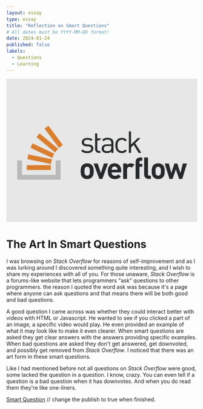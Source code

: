 ```yaml
---
layout: essay
type: essay
title: "Reflection on Smart Questions"
# All dates must be YYYY-MM-DD format!
date: 2024-01-24
published: false
labels:
  - Questions
  - Learning
---
```


<img class="rounded float-start pe-4" src="../img/stackoverflow.png">

<h1> The Art In Smart Questions</h1>

  <p>I was browsing on <i>Stack Overflow</i> for reasons of self-improvement and as I was lurking around I discovered something quite interesting, and I wish to share my experiences with all of you. For those unaware, <i>Stack Overflow</i> is a forums-like website that lets programmers "ask" questions to other programmers. the reason I quoted the word ask was because it's a page where anyone can ask questions and that means there will be both good and bad questions.</p>
  
  <p>A good question I came across was whether they could interact better with videos with HTML or Javascript. He wanted to see if you clicked a part of an image, a specific video would play. He even provided an example of what it may look like to make it even clearer.  When smart questions are asked they get clear answers with the answers providing specific examples. When bad questions are asked they don't get answered, get downvoted, and possibly get removed from <i>Stack Overflow</i>. I noticed that there was an art form in these smart questions.</p>

 <p>Like I had mentioned before not all questions on <i>Stack Overflow</i> were good, some lacked the question in a question. I know, crazy. You can even tell if a question is a bad question when it has downvotes. And when you do read them they're like one-liners. </p>

 <a href="https://stackoverflow.com/questions/16626673/playing-a-video-when-clicking-on-an-element-of-an-image">Smart Question</a>
// change the publish to true when finished.


